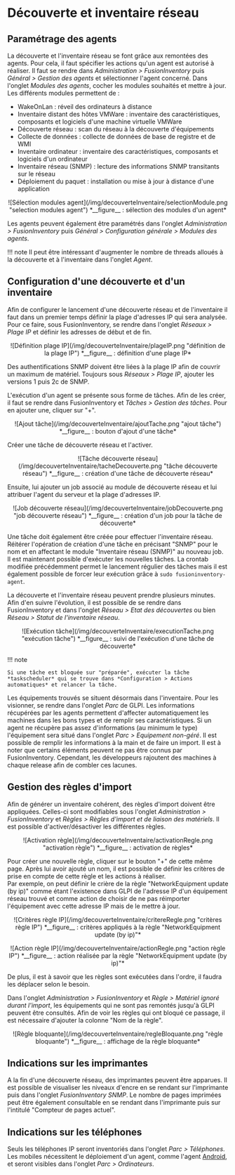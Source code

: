 # Découverte et inventaire réseau

## Paramétrage des agents

La découverte et l'inventaire réseau se font grâce aux remontées des agents. Pour cela, il faut spécifier les actions qu'un agent est autorisé à réaliser. Il faut se rendre dans *Administration > FusionInventory* puis *Général > Gestion des agents* et sélectionner l'agent concerné. Dans l'onglet *Modules des agents*, cocher les modules souhaités et mettre à jour.  
Les différents modules permettent de :

- WakeOnLan : réveil des ordinateurs à distance
- Inventaire distant des hôtes VMWare : inventaire des caractéristiques, composants et logiciels d'une machine virtuelle VMWare
- Découverte réseau : scan du réseau à la découverte d'équipements
- Collecte de données : collecte de données de base de registre et de WMI
- Inventaire ordinateur : inventaire des caractéristiques, composants et logiciels d'un ordinateur
- Inventaire réseau (SNMP) : lecture des informations SNMP transitants sur le réseau
- Déploiement du paquet : installation ou mise à jour à distance d'une application
<p align=center>
![Sélection modules agent](/img/decouverteInventaire/selectionModule.png "selection modules agent")  
<caption>*__figure__ : sélection des modules d'un agent*</caption>
</p>

Les agents peuvent également être paramétrés dans l'onglet *Administration > FusionInventory* puis *Général > Configuration générale > Modules des agents*.

!!! note
	Il peut être intéressant d'augmenter le nombre de threads alloués à la découverte et à l'inventaire dans l'onglet *Agent*.

## Configuration d'une découverte et d'un inventaire

Afin de configurer le lancement d'une découverte réseau et de l'inventaire il faut dans un premier temps définir la plage d'adresses IP qui sera analysée. Pour ce faire, sous FusionInventory, se rendre dans l'onglet *Réseaux > Plage IP* et définir les adresses de début et de fin.
<p align=center>
![Définition plage IP](/img/decouverteInventaire/plageIP.png "définition de la plage IP")  
<caption>*__figure__ : définition d'une plage IP*</caption>
</p>

Des authentifications SNMP doivent être liées à la plage IP afin de couvrir un maximum de matériel. Toujours sous *Réseaux > Plage IP*, ajouter les versions 1 puis 2c de SNMP.

L'exécution d'un agent se présente sous forme de tâches. Afin de les créer, il faut se rendre dans FusionInventory et *Tâches > Gestion des tâches*. Pour en ajouter une, cliquer sur "+".
<p align=center>
![Ajout tâche](/img/decouverteInventaire/ajoutTache.png "ajout tâche")  
<caption>*__figure__ : bouton d'ajout d'une tâche*</caption>
</p> 

Créer une tâche de découverte réseau et l'activer.
<p align=center>
![Tâche découverte réseau](/img/decouverteInventaire/tacheDecouverte.png "tâche découverte réseau")  
<caption>*__figure__ : création d'une tâche de découverte réseau*</caption>
</p>

Ensuite, lui ajouter un job associé au module de découverte réseau et lui attribuer l'agent du serveur et la plage d'adresses IP.
<p align=center>
![Job découverte réseau](/img/decouverteInventaire/jobDecouverte.png "job découverte réseau")  
<caption>*__figure__ : création d'un job pour la tâche de découverte*</caption>
</p>

Une tâche doit également être créée pour effectuer l'inventaire réseau. Réitérer l'opération de création d'une tâche en précisant "SNMP" pour le nom et en affectant le module "Inventaire réseau (SNMP)" au nouveau job.  
Il est maintenant possible d'exécuter les nouvelles tâches. La crontab modifiée précédemment permet le lancement régulier des tâches mais il est également possible de forcer leur exécution grâce à `sudo fusioninventory-agent`.

La découverte et l'inventaire réseau peuvent prendre plusieurs minutes. Afin d'en suivre l'évolution, il est possible de se rendre dans FusionInventory et dans l'onglet *Réseau > Etat des découvertes* ou bien *Réseau > Statut de l'inventaire réseau*.
<p align=center>
![Exécution tâche](/img/decouverteInventaire/executionTache.png "exécution tâche")  
<caption>*__figure__ : suivi de l'exécution d'une tâche de découverte*</caption>
</p>

!!! note

	Si une tâche est bloquée sur "préparée", exécuter la tâche *taskscheduler* qui se trouve dans *Configuration > Actions automatiques* et relancer la tâche.

Les équipements trouvés se situent désormais dans l'inventaire. Pour les visionner, se rendre dans l'onglet *Parc* de GLPI. Les informations récupérées par les agents permettent d'affecter automatiquement les machines dans les bons types et de remplir ses caractéristiques. Si un agent ne récupère pas assez d'informations (au minimum le type) l'équipement sera situé dans l'onglet *Parc > Equipement non-géré*. Il est possible de remplir les informations à la main et de faire un import. Il est à noter que certains éléments peuvent ne pas être connus par FusionInventory. Cependant, les développeurs rajoutent des machines à chaque release afin de combler ces lacunes.

## Gestion des règles d'import

Afin de générer un inventaire cohérent, des règles d'import doivent être appliquées. Celles-ci sont modifiables sous l'onglet *Administration > FusionInventory* et *Règles > Règles d'import et de liaison des matériels*. Il est possible d'activer/désactiver les différentes règles.
<p align=center>
![Activation règle](/img/decouverteInventaire/activationRegle.png "activation règle")  
<caption>*__figure__ : activation de règles*</caption>
</p>

Pour créer une nouvelle règle, cliquer sur le bouton "+" de cette même page. Après lui avoir ajouté un nom, il est possible de définir les critères de prise en compte de cette règle et les actions à réaliser.  
Par exemple, on peut définir le crière de la règle "NetworkEquipment update (by ip)" comme étant l'existence dans GLPI de l'adresse IP d'un équipement réseau trouvé et comme action de choisir de ne pas réimporter l'équipement avec cette adresse IP mais de le mettre à jour.
<p align=center>
![Critères règle IP](/img/decouverteInventaire/critereRegle.png "critères règle IP")  
<caption>*__figure__ : critères appliqués à la règle "NetworkEquipment update (by ip)"*</caption>
</p>
<p align=center>
![Action règle IP](/img/decouverteInventaire/actionRegle.png "action règle IP")  
<caption>*__figure__ : action réalisée par la règle "NetworkEquipment update (by ip)"*</caption>
</p>

De plus, il est à savoir que les règles sont exécutées dans l'ordre, il faudra les déplacer selon le besoin.

Dans l'onglet *Administration > FusionInventory* et *Règle > Matériel ignoré durant l'import*, les équipements qui ne sont pas remontés jusqu'à GLPI peuvent être consultés. Afin de voir les règles qui ont bloqué ce passage, il est nécessaire d'ajouter la colonne "Nom de la règle".
<p align=center>
![Règle bloquante](/img/decouverteInventaire/regleBloquante.png "règle bloquante")  
<caption>*__figure__ : affichage de la règle bloquante*</caption>
</p>

## Indications sur les imprimantes

A la fin d'une découverte réseau, des imprimantes peuvent être apparues. Il est possible de visualiser les niveaux d'encre en se rendant sur l'imprimante puis dans l'onglet *FusionInventory SNMP*. Le nombre de pages imprimées peut être également consultable en se rendant dans l'imprimante puis sur l'intitulé "Compteur de pages actuel".

## Indications sur les téléphones
Seuls les téléphones IP seront inventoriés dans l'onglet *Parc > Téléphones*. Les mobiles nécessitent le déploiement d'un agent, comme l'agent [Android](http://fusioninventory.org/documentation/agent/installation/android.html), et seront visibles dans l'onglet *Parc > Ordinateurs*.


